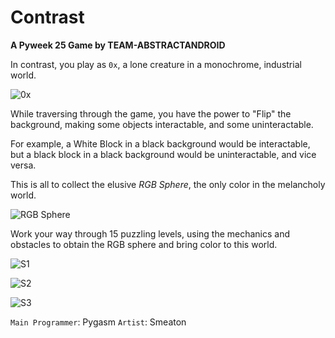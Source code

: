# Contrast

**A Pyweek 25 Game by TEAM-ABSTRACTANDROID**

In contrast, you play as `0x`, a lone creature in a monochrome, industrial world.

![0x](https://cdn.discordapp.com/attachments/336104478644240394/437376235472158720/unknown.png)

While traversing through the game, you have the power to "Flip" the background, making some objects interactable, and some uninteractable.

For example, a White Block in a black background would be interactable, but a black block in a black background would be uninteractable, and vice versa.

This is all to collect the elusive *RGB Sphere*, the only color in the melancholy world.

![RGB Sphere](https://cdn.discordapp.com/attachments/336104478644240394/437378160594780160/Jumpo7.gif)

Work your way through 15 puzzling levels, using the mechanics and obstacles to obtain the RGB sphere and bring color to this world.

![S1](https://cdn.discordapp.com/attachments/336104478644240394/437380704708329482/Screenshot_97.png)

![S2](https://cdn.discordapp.com/attachments/336104478644240394/437380683539677184/Screenshot_96.png)

![S3](https://cdn.discordapp.com/attachments/336104478644240394/437380877836615690/Screenshot_98.png)

`Main Programmer`: Pygasm
`Artist`: Smeaton
